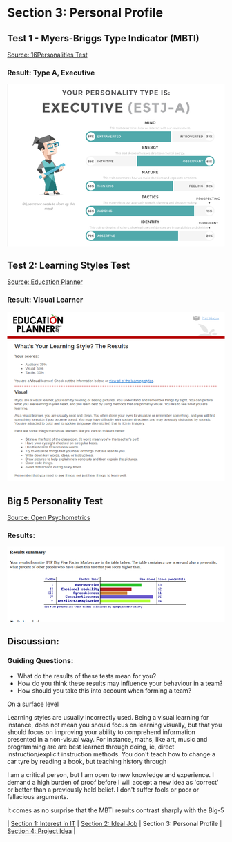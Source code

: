 # Section 3: Personal Profile

## Test 1 - Myers-Briggs Type Indicator (MBTI)

[Source: 16Personalities Test](https://www.16personalities.com/estj-personality)

### Result: Type A, Executive
<img src="../images/ESTJ.png" alt="ESTJ" width="800">

## Test 2: Learning Styles Test

[Source: Education Planner](http://www.educationplanner.org/students/self-assessments/learning-styles-results.shtml?event=results&A=7&V=11&T=2)

### Result: Visual Learner

<img src="../images/visuallearner.png" alt="ESTJ" width="800">

## Big 5 Personality Test
[Source: Open Psychometrics](https://openpsychometrics.org/tests/IPIP-BFFM/results.php?r=3.9,3.2,2.9,4.7,4.5#_V)

### Results:

<img src="../images/big5.png" alt="ESTJ" width="800">

## Discussion:

### Guiding Questions:

* What do the results of these tests mean for you?
* How do you think these results may influence your behaviour in a team?
* How should you take this into account when forming a team?

On a surface level

Learning styles are usually incorrectly used. Being a visual learning for instance, does not mean you should focus on learning visually, but that you should focus on improving your ability to comprehend information presented in a non-visual way. For instance, maths, like art, music and programming are are best learned through doing, ie, direct instruction/explicit instruction methods. You don't teach how to change a car tyre by reading a book, but teaching history through 

I am a critical person, but I am open to new knowledge and experience. I demand a high burden of proof before I will accept a new idea as 'correct' or better than a previously held belief. I don't suffer fools or poor or fallacious arguments.

It comes as no surprise that the MBTI results contrast sharply with the Big-5 








| [Section 1: Interest in IT](../section1/section1.html) | [Section 2: Ideal Job](../section2/section2.html) | Section 3: Personal Profile | [Section 4: Project Idea](../section4/section4.html) |